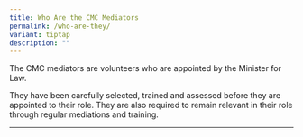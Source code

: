 ```yaml
---
title: Who Are the CMC Mediators
permalink: /who-are-they/
variant: tiptap
description: ""
---
```

<p>The CMC mediators are volunteers who are appointed by the Minister for
Law.</p>
<p>They have been carefully selected, trained and assessed before they are
appointed to their role. They are also required to remain relevant in their
role through regular mediations and training.</p>
<p></p>
<hr>
<p></p>